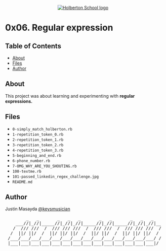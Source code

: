 <p align="center">
  <a href=#>
    <img src="https://user-images.githubusercontent.com/74752740/175812508-dc2482bf-bd5b-4c0a-b075-1bede95c488e.png" alt="Holberton School logo">
  </a>
</p>

# 0x06. Regular expression

## Table of Contents
* [About](#about)
* [Files](#files)
* [Author](#author)

## About
This project was about learning and experimenting with **regular expressions.**

## Files
* `0-simply_match_holberton.rb`
* `1-repetition_token_0.rb`
* `2-repetition_token_1.rb`
* `3-repetition_token_2.rb`
* `4-repetition_token_3.rb`
* `5-beginning_and_end.rb`
* `6-phone_number.rb`
* `7-OMG_WHY_ARE_YOU_SHOUTING.rb`
* `100-textme.rb`
* `101-passed_linkedin_regex_challenge.jpg`
* `README.md`

## Author
Justin Masayda [@keysmusician](https://github.com/keysmusician)
<div align="center">
<pre>
        _   _       _   _   _       _   _       _   _   _     
    ___//|_//|_____//|_//|_//|_____//|_//|_____//|_//|_//|___ 
   /  /// ///  /  /// /// ///  /  /// ///  /  /// /// ///  / |
  /  ||/ ||/  /  ||/ ||/ ||/  /  ||/ ||/  /  ||/ ||/ ||/  / / 
 /___/___/___/___/___/___/___/___/___/___/___/___/___/___/ /  
 |___|___|___|___|___|___|___|___|___|___|___|___|___|___|/   
 
</pre>
</div>
